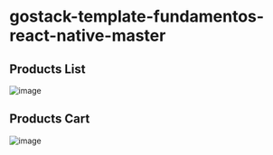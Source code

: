 # gostack-template-fundamentos-react-native-master

## Products List
![image](https://user-images.githubusercontent.com/20348582/93217705-605a1600-f737-11ea-928d-77ad9cc03b0c.png)


## Products Cart
![image](https://user-images.githubusercontent.com/20348582/93217788-7b2c8a80-f737-11ea-948a-ee891114f8f9.png)
